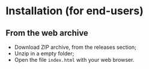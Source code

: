 # Installation (for end-users)

## From the web archive

- Download ZIP archive, from the releases section;
- Unzip in a empty folder;
- Open the file `index.html` with your web browser.
